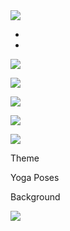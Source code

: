 <img src="https://meditate42app.netlify.app/images/bg.jpg" id="mainBg" class="bg" />

-   [](https://github.com/bgoonz/meditation-app.git)
-   

![](https://meditate42app.netlify.app/images/yoga1.png)

![](https://meditate42app.netlify.app/images/yoga2.png)

![](https://meditate42app.netlify.app/images/yoga3.png)

![](https://meditate42app.netlify.app/images/yoga4.png)

![](https://meditate42app.netlify.app/images/yoga5.png)

Theme

Yoga Poses

Background

<img src="https://meditate42app.netlify.app/images/bg.jpg" id="OpenImgUpload" />
